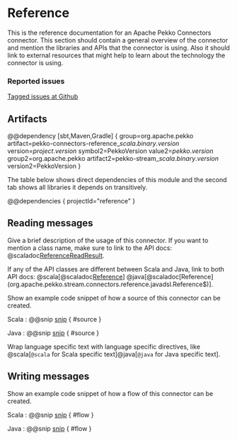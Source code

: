 # Reference

This is the reference documentation for an Apache Pekko Connectors connector. This section should contain
a general overview of the connector and mention the libraries and APIs that the connector
is using. Also it should link to external resources that might help to learn
about the technology the connector is using.

### Reported issues

[Tagged issues at Github](https://github.com/apache/incubator-pekko-connectors/labels/p%3Areference)

## Artifacts

@@dependency [sbt,Maven,Gradle] {
  group=org.apache.pekko
  artifact=pekko-connectors-reference_$scala.binary.version$
  version=$project.version$
  symbol2=PekkoVersion
  value2=$pekko.version$
  group2=org.apache.pekko
  artifact2=pekko-stream_$scala.binary.version$
  version2=PekkoVersion
}

The table below shows direct dependencies of this module and the second tab shows all libraries it depends on transitively.

@@dependencies { projectId="reference" }


## Reading messages

Give a brief description of the usage of this connector. If you want to mention a
class name, make sure to link to the API docs:
@scaladoc[ReferenceReadResult](org.apache.pekko.stream.connectors.reference.ReferenceReadResult).

If any of the API classes are different between Scala and Java, link to both API docs:
@scala[@scaladoc[Reference](org.apache.pekko.stream.connectors.reference.scaladsl.Reference$)]
@java[@scaladoc[Reference](org.apache.pekko.stream.connectors.reference.javadsl.Reference$)].

Show an example code snippet of how a source of this connector can be created.

Scala
: @@snip [snip](/reference/src/test/scala/docs/scaladsl/ReferenceSpec.scala) { #source }

Java
: @@snip [snip](/reference/src/test/java/docs/javadsl/ReferenceTest.java) { #source }

Wrap language specific text with language specific directives,
like @scala[`@scala` for Scala specific text]@java[`@java` for Java specific text].

## Writing messages

Show an example code snippet of how a flow of this connector can be created.

Scala
: @@snip [snip](/reference/src/test/scala/docs/scaladsl/ReferenceSpec.scala) { #flow }

Java
: @@snip [snip](/reference/src/test/java/docs/javadsl/ReferenceTest.java) { #flow }
